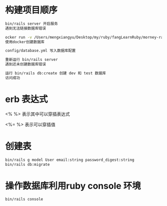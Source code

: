 # 构建项目顺序

```bash
bin/rails server 开启服务
遇到无法链接数据库错误

ocker run -v /Users/mengxiangyu/Desktop/my/ruby/fangLearnRuby/morney-rails-data:/var/lib/postgresql/data -p 5001:5432 -e POSTGRES_USER=mxy -e POSTGRES_PASSWORD=xxx -d postgres:12.2
使用docker创建数据库

config/database.yml 写入数据库配置

重新运行 bin/rails server
遇到还未创建数据库错误

运行 bin/rails db:create 创建 dev 和 test 数据库
访问成功
```

# erb 表达式

<% %> 表示其中可以穿插表达式

<%= %> 表示可以穿插值

# 创建表

```bash
bin/rails g model User email:string password_digest:string
bin/rails db:migrate
```

# 操作数据库利用ruby console 环境
```bash
bin/rails console
```

